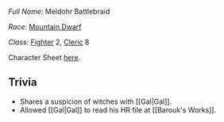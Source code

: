 *Full Name:* Meldohr Battlebraid

*Race:* [Mountain Dwarf](http://dnd5e.wikidot.com/dwarf)

*Class:* [Fighter](http://dnd5e.wikidot.com/fighter) 2, [Cleric](http://dnd5e.wikidot.com/cleric) 8

Character Sheet [here](https://www.dndbeyond.com/characters/109816956).
## Trivia
+ Shares a suspicion of witches with [[Gal|Gal]].
+ Allowed [[Gal|Gal]] to read his HR file at [[Barouk's Works]].